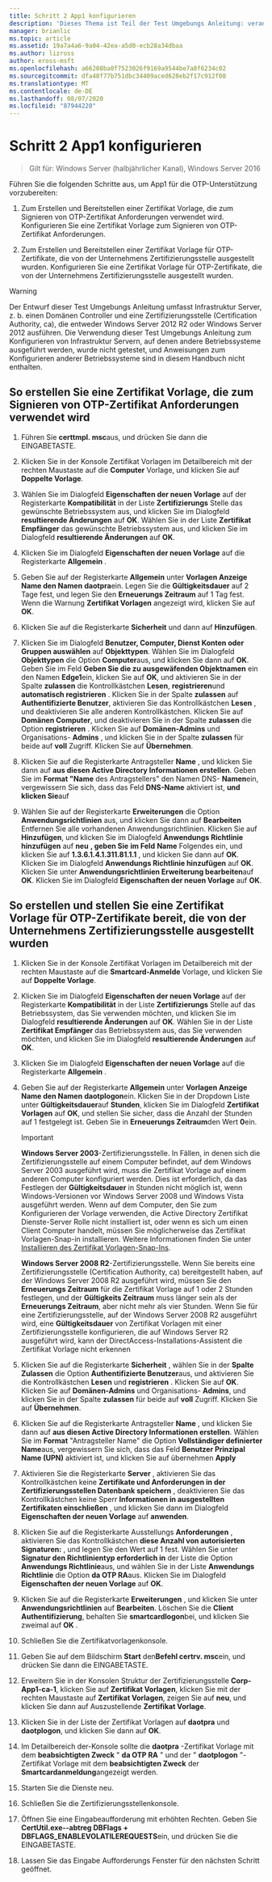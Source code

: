 ```yaml
---
title: Schritt 2 App1 konfigurieren
description: 'Dieses Thema ist Teil der Test Umgebungs Anleitung: veranschaulichen von DirectAccess mit OTP-Authentifizierung und RSA SecurID für Windows Server 2016'
manager: brianlic
ms.topic: article
ms.assetid: 19a7a4a6-9a04-42ea-a5d0-ecb28a34dbaa
ms.author: lizross
author: eross-msft
ms.openlocfilehash: a66208ba0f7523026f9169a9544be7a8f6234c02
ms.sourcegitcommit: dfa48f77b751dbc34409aced628eb2f17c912f08
ms.translationtype: MT
ms.contentlocale: de-DE
ms.lasthandoff: 08/07/2020
ms.locfileid: "87944220"
---
```

# <a name="step-2-configure-app1"></a>Schritt 2 App1 konfigurieren

>Gilt für: Windows Server (halbjährlicher Kanal), Windows Server 2016

Führen Sie die folgenden Schritte aus, um App1 für die OTP-Unterstützung vorzubereiten:

1. Zum Erstellen und Bereitstellen einer Zertifikat Vorlage, die zum Signieren von OTP-Zertifikat Anforderungen verwendet wird. Konfigurieren Sie eine Zertifikat Vorlage zum Signieren von OTP-Zertifikat Anforderungen.

2. Zum Erstellen und Bereitstellen einer Zertifikat Vorlage für OTP-Zertifikate, die von der Unternehmens Zertifizierungsstelle ausgestellt wurden. Konfigurieren Sie eine Zertifikat Vorlage für OTP-Zertifikate, die von der Unternehmens Zertifizierungsstelle ausgestellt wurden.

> [!WARNING]
> Der Entwurf dieser Test Umgebungs Anleitung umfasst Infrastruktur Server, z. b. einen Domänen Controller und eine Zertifizierungsstelle (Certification Authority, ca), die entweder Windows Server 2012 R2 oder Windows Server 2012 ausführen. Die Verwendung dieser Test Umgebungs Anleitung zum Konfigurieren von Infrastruktur Servern, auf denen andere Betriebssysteme ausgeführt werden, wurde nicht getestet, und Anweisungen zum Konfigurieren anderer Betriebssysteme sind in diesem Handbuch nicht enthalten.

## <a name="to-create-and-deploy-a-certificate-template-used-to-sign-otp-certificate-requests"></a><a name="DAOTPRA"></a>So erstellen Sie eine Zertifikat Vorlage, die zum Signieren von OTP-Zertifikat Anforderungen verwendet wird

1.  Führen Sie **certtmpl. msc**aus, und drücken Sie dann die EINGABETASTE.

2.  Klicken Sie in der Konsole Zertifikat Vorlagen im Detailbereich mit der rechten Maustaste auf die **Computer** Vorlage, und klicken Sie auf **Doppelte Vorlage**.

3.  Wählen Sie im Dialogfeld **Eigenschaften der neuen Vorlage** auf der Registerkarte **Kompatibilität** in der Liste **Zertifizierungs** Stelle das gewünschte Betriebssystem aus, und klicken Sie im Dialogfeld **resultierende Änderungen** auf **OK**. Wählen Sie in der Liste **Zertifikat Empfänger** das gewünschte Betriebssystem aus, und klicken Sie im Dialogfeld **resultierende Änderungen** auf **OK**.

4.  Klicken Sie im Dialogfeld **Eigenschaften der neuen Vorlage** auf die Registerkarte **Allgemein** .

5.  Geben Sie auf der Registerkarte **Allgemein** unter **Vorlagen Anzeige Name den Namen** **daotpra**ein. Legen Sie die **Gültigkeitsdauer** auf 2 Tage fest, und legen Sie den **Erneuerungs Zeitraum** auf 1 Tag fest. Wenn die Warnung **Zertifikat Vorlagen** angezeigt wird, klicken Sie auf **OK**.

6.  Klicken Sie auf die Registerkarte **Sicherheit** und dann auf **Hinzufügen**.

7.  Klicken Sie im Dialogfeld **Benutzer, Computer, Dienst Konten oder Gruppen auswählen** auf **Objekttypen**. Wählen Sie im Dialogfeld **Objekttypen** die Option **Computer**aus, und klicken Sie dann auf **OK**. Geben Sie im Feld **Geben Sie die zu ausgewäfenden Objektnamen** ein den Namen **Edge1**ein, klicken Sie auf **OK**, und aktivieren Sie in der Spalte **zulassen** die Kontrollkästchen **Lesen**, **registrieren**und **automatisch registrieren** . Klicken Sie in der Spalte **zulassen** auf **Authentifizierte Benutzer**, aktivieren Sie das Kontrollkästchen **Lesen** , und deaktivieren Sie alle anderen Kontrollkästchen. Klicken Sie auf **Domänen Computer**, und deaktivieren Sie in der Spalte **zulassen** die Option **registrieren** . Klicken Sie auf **Domänen-Admins** und Organisations- **Admins** , und klicken Sie in der Spalte **zulassen** für beide auf **voll** Zugriff. Klicken Sie auf **Übernehmen**.

8.  Klicken Sie auf die Registerkarte Antragsteller **Name** , und klicken Sie dann auf **aus diesen Active Directory Informationen erstellen**. Geben Sie im **Format "Name** des Antragstellers" den Namen DNS- **Namen**ein, vergewissern Sie sich, dass das Feld **DNS-Name** aktiviert ist, **und klicken Sie**auf

9. Wählen Sie auf der Registerkarte **Erweiterungen** die Option **Anwendungsrichtlinien** aus, und klicken Sie dann auf **Bearbeiten** Entfernen Sie alle vorhandenen Anwendungsrichtlinien. Klicken Sie auf **Hinzufügen**, und klicken Sie im Dialogfeld **Anwendungs Richtlinie hinzufügen** auf **neu** **, geben Sie** **im Feld** **Name** Folgendes ein, und klicken Sie auf **1.3.6.1.4.1.311.81.1.1** , und klicken Sie dann auf **OK**. Klicken Sie im Dialogfeld **Anwendungs Richtlinie hinzufügen** auf **OK**. Klicken Sie unter **Anwendungsrichtlinien Erweiterung bearbeiten**auf **OK**. Klicken Sie im Dialogfeld **Eigenschaften der neuen Vorlage** auf **OK**.

## <a name="to-create-and-deploy-a-certificate-template-for-otp-certificates-issued-by-the-corporate-ca"></a><a name="DAOTPLogon"></a>So erstellen und stellen Sie eine Zertifikat Vorlage für OTP-Zertifikate bereit, die von der Unternehmens Zertifizierungsstelle ausgestellt wurden

1.  Klicken Sie in der Konsole Zertifikat Vorlagen im Detailbereich mit der rechten Maustaste auf die **Smartcard-Anmelde** Vorlage, und klicken Sie auf **Doppelte Vorlage**.

2.  Klicken Sie im Dialogfeld **Eigenschaften der neuen Vorlage** auf der Registerkarte **Kompatibilität** in der Liste **Zertifizierungs** Stelle auf das Betriebssystem, das Sie verwenden möchten, und klicken Sie im Dialogfeld **resultierende Änderungen** auf **OK**. Wählen Sie in der Liste **Zertifikat Empfänger** das Betriebssystem aus, das Sie verwenden möchten, und klicken Sie im Dialogfeld **resultierende Änderungen** auf **OK**.

3.  Klicken Sie im Dialogfeld **Eigenschaften der neuen Vorlage** auf die Registerkarte **Allgemein** .

4.  Geben Sie auf der Registerkarte **Allgemein** unter **Vorlagen Anzeige Name den Namen** **daotplogon**ein. Klicken Sie in der Dropdown Liste unter **Gültigkeitsdauer**auf **Stunden**, klicken Sie im Dialogfeld **Zertifikat Vorlagen** auf **OK**, und stellen Sie sicher, dass die Anzahl der Stunden auf 1 festgelegt ist. Geben Sie in **Erneuerungs Zeitraum**den Wert **0**ein.

    > [!IMPORTANT]
    > **Windows Server 2003**-Zertifizierungsstelle. In Fällen, in denen sich die Zertifizierungsstelle auf einem Computer befindet, auf dem Windows Server 2003 ausgeführt wird, muss die Zertifikat Vorlage auf einem anderen Computer konfiguriert werden. Dies ist erforderlich, da das Festlegen der **Gültigkeitsdauer** in Stunden nicht möglich ist, wenn Windows-Versionen vor Windows Server 2008 und Windows Vista ausgeführt werden. Wenn auf dem Computer, den Sie zum Konfigurieren der Vorlage verwenden, die Active Directory Zertifikat Dienste-Server Rolle nicht installiert ist, oder wenn es sich um einen Client Computer handelt, müssen Sie möglicherweise das Zertifikat Vorlagen-Snap-in installieren. Weitere Informationen finden Sie unter [Installieren des Zertifikat Vorlagen-Snap-Ins](/previous-versions/windows/it-pro/windows-server-2008-R2-and-2008/cc732445(v=ws.11)).
    >
    > **Windows Server 2008 R2**-Zertifizierungsstelle. Wenn Sie bereits eine Zertifizierungsstelle (Certification Authority, ca) bereitgestellt haben, auf der Windows Server 2008 R2 ausgeführt wird, müssen Sie den **Erneuerungs Zeitraum** für die Zertifikat Vorlage auf 1 oder 2 Stunden festlegen, und der **Gültigkeits Zeitraum** muss länger sein als der **Erneuerungs Zeitraum**, aber nicht mehr als vier Stunden. Wenn Sie für eine Zertifizierungsstelle, auf der Windows Server 2008 R2 ausgeführt wird, eine **Gültigkeitsdauer** von Zertifikat Vorlagen mit einer Zertifizierungsstelle konfigurieren, die auf Windows Server R2 ausgeführt wird, kann der DirectAccess-Installations-Assistent die Zertifikat Vorlage nicht erkennen

5.  Klicken Sie auf die Registerkarte **Sicherheit** , wählen Sie in der **Spalte Zulassen** die Option **Authentifizierte Benutzer**aus, und aktivieren Sie die Kontrollkästchen **Lesen** und **registrieren** . Klicken Sie auf **OK**. Klicken Sie auf **Domänen-Admins** und Organisations- **Admins**, und klicken Sie in der Spalte **zulassen** für beide auf **voll** Zugriff. Klicken Sie auf **Übernehmen**.

6.  Klicken Sie auf die Registerkarte Antragsteller **Name** , und klicken Sie dann auf **aus diesen Active Directory Informationen erstellen**. Wählen Sie im **Format** "Antragsteller Name" die Option **Vollständiger definierter Name**aus, vergewissern Sie sich, dass das Feld **Benutzer Prinzipal Name (UPN)** aktiviert ist, und klicken Sie auf übernehmen **Apply**

7.  Aktivieren Sie die Registerkarte **Server** , aktivieren Sie das Kontrollkästchen keine **Zertifikate und Anforderungen in der Zertifizierungsstellen Datenbank speichern** , deaktivieren Sie das Kontrollkästchen keine Sperr **Informationen in ausgestellten Zertifikaten einschließen** , und klicken Sie dann im Dialogfeld **Eigenschaften der neuen Vorlage** auf **anwenden**.

8.  Klicken Sie auf die Registerkarte Ausstellungs **Anforderungen** , aktivieren Sie das Kontrollkästchen **diese Anzahl von autorisierten Signaturen:** , und legen Sie den Wert auf 1 fest. Wählen Sie unter **Signatur den Richtlinientyp erforderlich in** der Liste die Option **Anwendungs Richtlinie**aus, und wählen Sie in der Liste **Anwendungs Richtlinie** die Option **da OTP RA**aus. Klicken Sie im Dialogfeld **Eigenschaften der neuen Vorlage** auf **OK**.

9. Klicken Sie auf die Registerkarte **Erweiterungen** , und klicken Sie unter **Anwendungsrichtlinien** auf **Bearbeiten**. Löschen Sie die **Client Authentifizierung**, behalten Sie **smartcardlogon**bei, und klicken Sie zweimal auf **OK** .

10. Schließen Sie die Zertifikatvorlagenkonsole.

11. Geben Sie auf dem Bildschirm **Start** den**Befehl certrv. msc**ein, und drücken Sie dann die EINGABETASTE.

12. Erweitern Sie in der Konsolen Struktur der Zertifizierungsstelle **Corp-App1-ca-1**, klicken Sie auf **Zertifikat Vorlagen**, klicken Sie mit der rechten Maustaste auf **Zertifikat Vorlagen**, zeigen Sie auf **neu**, und klicken Sie dann auf Auszustellende **Zertifikat Vorlage**.

13. Klicken Sie in der Liste der Zertifikat Vorlagen auf **daotpra** und **daotplogon**, und klicken Sie dann auf **OK**.

14. Im Detailbereich der-Konsole sollte die **daotpra** -Zertifikat Vorlage mit dem **beabsichtigten Zweck** " **da OTP RA** " und der " **daotplogon** "-Zertifikat Vorlage mit dem **beabsichtigten Zweck** der **Smartcardanmeldung**angezeigt werden.

15. Starten Sie die Dienste neu.

16. Schließen Sie die Zertifizierungsstellenkonsole.

17. Öffnen Sie eine Eingabeaufforderung mit erhöhten Rechten. Geben Sie **CertUtil.exe--abtreg DBFlags + DBFLAGS_ENABLEVOLATILEREQUESTS**ein, und drücken Sie die EINGABETASTE.

18. Lassen Sie das Eingabe Aufforderungs Fenster für den nächsten Schritt geöffnet.


